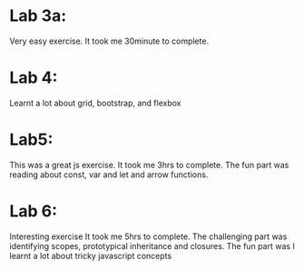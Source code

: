 # Lab 3a: 
Very easy exercise. It took me 30minute to complete.

# Lab 4: 
Learnt a lot about grid, bootstrap, and flexbox

# Lab5: 
This was a great js exercise.
It took me 3hrs to complete.
The fun part was reading about const, var and let and arrow functions.

# Lab 6: 
Interesting exercise
It took me 5hrs to complete.
The challenging part was identifying scopes, prototypical inheritance and closures.
The fun part was I learnt a lot about tricky javascript concepts